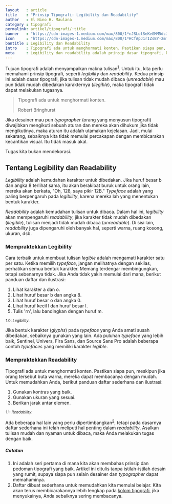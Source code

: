 ```yaml
---
layout   : article
title    : "Prinsip Tipografi: Legibility dan Readability"
author   : El Nino H. Maulana
category : tipografi
permalink: artikel/tipografi/:title
banner   : "https://cdn-images-1.medium.com/max/800/1*nJSLotSeKeGMM5dcJBfI8Q.png"
icon     : "https://cdn-images-1.medium.com/max/800/1*HCfApJ1rIZsBY-2mTp4zVQ.png"
bantitle : Legibility dan Readability
intro    : Tipografi ada untuk menghormati konten. Pastikan siapa pun, meskipun jika orang tersebut buta warna, mereka dapat membacanya dengan mudah.
meta     : Legibility dan readability adalah prinsip dasar tipografi, keduanya membantu tipografi menyampaikan makna tulisan.
---
```


Tujuan tipografi adalah menyampaikan makna tulisan<sup><a href="#fn:1" title="Catatan Nr.1">1</a></sup>. Untuk itu, kita perlu memahami prinsip tipografi, seperti *legibility* dan *readability*. Kedua prinsip ini adalah dasar tipografi, jika tulisan tidak mudah dibaca (*unreadable*) mau pun tidak mudah dibedakan karakternya (*ilegible*), maka tipografi tidak dapat melakukan tugasnya.

<blockquote>
    <p>Tipografi ada untuk menghormati konten.</p>
    <p class="smallcaps">Robert Bringhurst</p>
</blockquote>

Jika desainer mau pun *typographer* (orang yang menyusun tipografi) diwajibkan mengikuti sebuah aturan dan mereka akan dihukum jika tidak mengikutinya, maka aturan itu adalah utamakan kejelasan. Jadi, mulai sekarang, sebaiknya kita tidak memulai percakapan dengan membicarakan kecantikan visual. Itu tidak masuk akal.

Tugas kita bukan mendekorasi.

## Tentang Legibility dan Readability
*Legibility* adalah kemudahan karakter untuk dibedakan. Jika huruf besar b dan angka 8 terlihat sama, itu akan berakibat buruk untuk orang lain, mereka akan berkata, "Oh, 128, saya pikir 12B." *Typeface* adalah yang paling berpengaruh pada *legibility*, karena mereka lah yang menentukan bentuk karakter.

*Readability* adalah kemudahan tulisan untuk dibaca. Dalam hal ini, *legibility* akan mempengaruhi *readability*, jika karakter tidak mudah dibedakan (*ilegible*), tulisan menjadi tidak mudah dibaca (*unreadable*). Di sisi lain, *readability* juga dipengaruhi oleh banyak hal, seperti warna, ruang kosong, ukuran, dsb.

### Mempraktekkan Legibility
Cara terbaik untuk membuat tulisan *legible* adalah mengamati karakter satu per satu. Ketika memilih *typeface*, jangan melihatnya dengan sekilas, perhatikan semua bentuk karakter. Memang terdengar membingungkan, tetapi sebenarnya tidak. Jika Anda tidak yakin memulai dari mana, berikut panduan daftar dan ilustrasi:

1. Lihat karakter a dan o.
2. Lihat huruf besar b dan angka 8.
3. Lihat huruf besar o dan angka 0.
4. Lihat huruf kecil l dan huruf besar I.
5. Tulis 'rn', lalu bandingkan dengan huruf m.

<img src="data:image/png;base64,R0lGODlhAQABAAD/ACwAAAAAAQABAAACADs=" data-src="https://cdn-images-1.medium.com/max/800/1*3S7BOvWjf4MWKt-6QuKCog.png" alt="Prinsip Tipografi: Legibility" title="Prinsip Tipografi: Legibility"><small class="site-article__caption"><span class="oldstyle">1.0:</span> <em>Legibility</em>.</small>

Jika bentuk karakter (*glyphs*) pada *typeface* yang Anda amati susah dibedakan, sebaiknya gunakan yang lain. Ada puluhan *typeface* yang lebih baik, Sentinel, Univers, Fira Sans, dan Source Sans Pro adalah beberapa contoh *typefaces* yang memiliki karakter *legible*.

### Mempraktekkan Readability
Tipografi ada untuk menghormati konten. Pastikan siapa pun, meskipun jika orang tersebut buta warna, mereka dapat membacanya dengan mudah. Untuk memudahkan Anda, berikut panduan daftar sederhana dan ilustrasi:

1. Gunakan kontras yang baik.
2. Gunakan ukuran yang sesuai.
3. Berikan jarak antar elemen.

<img src="data:image/png;base64,R0lGODlhAQABAAD/ACwAAAAAAQABAAACADs=" data-src="https://cdn-images-1.medium.com/max/800/1*JK6FFQpT58ck6QOlEQDaCg.png" alt="Prinsip Tipografi: Readability" title="Prinsip Tipografi: Readability"><small class="site-article__caption"><span class="oldstyle">1.1:</span> <em>Readability</em>.</small>

Ada beberapa hal lain yang perlu dipertimbangkan<sup><a href="#fn:2" title="Catatan Nr.2">2</a></sup>, tetapi pada dasarnya daftar sederhana ini telah meliputi hal penting dalam *readability*. Asalkan tulisan mudah dan nyaman untuk dibaca, maka Anda melakukan tugas dengan baik.

##### Catatan

<ol class="oldstyle">
    <li id="fn:1">
        Ini adalah seri pertama di mana kita akan membahas prinsip dan pedoman tipografi yang baik. Artikel ini ditulis tanpa istilah-istilah desain yang rumit, supaya siapa pun selain desainer dan <em>typographer</em> dapat memahaminya.
    </li>
    <li id="fn:2">
        Daftar dibuat sederhana untuk memudahkan kita memulai belajar. Kita akan terus membicarakannya lebih lengkap pada <a href="http://tertanda.com/artikel/tipografi/" title="Artikel Tipografi Tertanda" target="_blank">kolom tipografi</a>, jika menyukainya, Anda sebaiknya sering membacanya.
    </li>
</ol>

